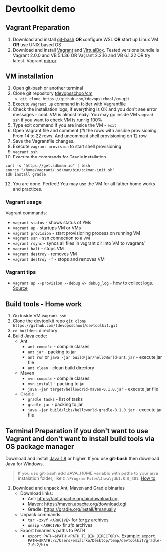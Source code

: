 # Devtoolkit demo
## Vagrant Preparation
1. Download and install [git-bash](https://gitforwindows.org/) **OR** configure WSL **OR** start up Linux VM **OR** use UNIX based OS
3. Download and install [Vagrant](https://www.vagrantup.com/downloads) and [VirtualBox](https://www.virtualbox.org/wiki/Downloads). Tested versions bundle is Vagrant 2.0.0 and VB 5.1.36 OR Vagrant 2.2.16 and VB 6.1.22 OR try latest. Vagrant [mirror](https://www.filecroco.com/download-vagrant/download/)

## VM installation
1. Open git-bash or another terminal
2. Clone git repository [tdevopsschool/cm](https://github.com/tdevopsschool/cm)
    - `git clone https://github.com/tdevopsschool/cm.git`
3. Execute `vagrant up` command in folder with Vagrantfile
4. Check the installation logs, if everything is OK and you don't see error messages - cool. VM is almost ready. You may go inside VM `vagrant ssh` if you want to check VM is runnig 100%
5. Type exit command if you are inside the VM - `exit`
6. Open Vagrant file and comment (#) the rows with ansible provisioning. From 14 to 22 rows. And uncomment shell provisioning on 12 row. 
7. Save the Vagrantfile changes. 
8. Execute `vagrant provision` to start shell provisioning
9. `vagrant ssh`
10. Execute the commands for Gradle installation
```
curl -s "https://get.sdkman.io" | bash
source "/home/vagrant/.sdkman/bin/sdkman-init.sh"
sdk install gradle
```
12. You are done. Perfect! You may use the VM for all father home works and practices. 

### Vagrant usage
Vagrant commands:
- `vagrant status` - shows status of VMs
- `vagrant up` - startups VM or VMs
- `vagrant provision` - start provisioning process on running VM
- `vagrant ssh` - ssh connection to a VM
- `vagrant rsync` - syncs all files in vagrant dir into VM to /vagrant/
- `vagrant halt` - stops VM
- `vagrant destroy` - removes VM
- `vagrant destroy -f` - stops and removes VM

### Vagrant tips
- `vagrant up --provision --debug &> debug_log` - how to collect logs. [Source](https://unix.stackexchange.com/questions/244343/where-is-vagrants-log-file)

## Build tools - Home work
1. Go inside VM `vagrant ssh`
2. Clone the devtoolkit repo `git clone https://github.com/tdevopsschool/devtoolkit.git`
3. `cd builders` directory
4. Build Java code:
    - Ant
      - `ant compile` - compile classes 
      - `ant jar` - packing to jar
      - `ant run` or `java -jar build/jar/helloWorld-ant.jar` - execute jar file
      - `ant clean` - clean build directory
    - Maven
      - `mvn compile` - compile classes
      - `mvn install` - packing to jar
      - `java -jar target/helloworld-maven-0.1.0.jar` - execute jar file
    - Gradle
      - `gradle tasks` - list of tasks
      - `gradle jar` - packing to jar
      - `java -jar build/libs/helloworld-gradle-0.1.0.jar` - execute jar file


## Terminal Preparation if you don't want to use Vagrant and don't want to install build tools via OS package manager
Download and install [Java 1.8](https://www.oracle.com/java/technologies/javase/javase-jdk8-downloads.html) or higher. If you use **git-bash** then download Java for Windows.

> If you use git-bash add JAVA_HOME variable with paths to your java instalation folder, like `C:\Program Files\Java\jdk1.8.0_301`. [How to](https://windowsloop.com/add-environment-variable-in-windows-10/)
1. Download and unpack Ant, Maven and Gradle binaries
    - Download links:
        - Ant: https://ant.apache.org/bindownload.cgi
        - Maven: https://maven.apache.org/download.cgi
        - Gradle: https://gradle.org/install/#manually
    - Unpack commands:
        - `tar -zxvf <ARHCIVE>` for *tar.gz* archives
        - `unzip <ARHCIVE>` fir *zip* archives
    - Export binaries's paths to PATH
        - `export PATH=$PATH:<PATH_TO_BIN_DIRECTORY>`. Example: `export PATH=$PATH:/c/Users/emiachko/Desktop/temp/devtoolkit/gradle-7.0.2/bin`
